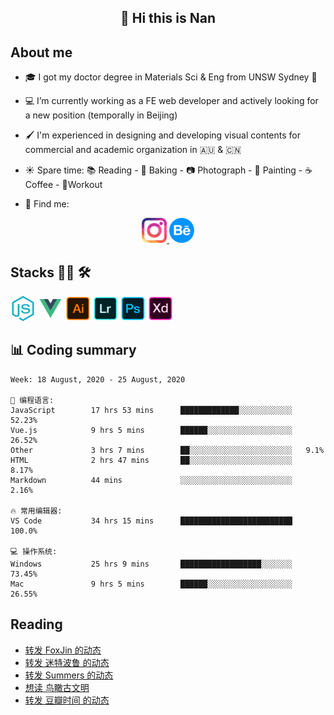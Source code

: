 <h2 align="center">👋 Hi this is Nan</h2>

## About me

- 🎓 I got my doctor degree in Materials Sci & Eng from UNSW Sydney :koala:

- :computer: I’m currently working as a FE web developer and actively looking for a new position (temporally in Beijing)

- :paintbrush: I'm experienced in designing and developing visual contents for commercial and academic organization in :australia: & :cn:

- :sunny: Spare time: :books: Reading - :bread: Baking - :camera: Photograph - :art: Painting - :coffee: Coffee - 💪Workout

- 💬 Find me:
<div align="center">
<a href="https://www.instagram.com/divetothesea/">

<img src="https://raw.githubusercontent.com/southchen/southchen/master/assets/instagram.svg" height="40em"  alt="divetothesea instagram"/>
</a>
<a href="https://www.behance.net/southchen">
<img src="https://raw.githubusercontent.com/southchen/southchen/master/assets/Behance.svg" height="40em"  alt="behance"/>
</a>
</div>

## Stacks 👨‍💻 🛠

<p align='left'>
<div style="display:inline-block">
<img src="https://raw.githubusercontent.com/southchen/southchen/master/assets/JavaScript.svg" height="40em"  alt="javascript"/>
<img src="https://raw.githubusercontent.com/southchen/southchen/master/assets/Vue.svg" height="40em"  alt="vue"/>
<img src="https://raw.githubusercontent.com/southchen/southchen/master/assets/Adobe Ai.svg" height="40em"  alt="adobe ai"/>
<img src="https://raw.githubusercontent.com/southchen/southchen/master/assets/Adobe Lr.svg" height="40em"  alt="adobe lr"/>
<img src="https://raw.githubusercontent.com/southchen/southchen/master/assets/Adobe Ps.svg" height="40em"  alt="adobe Ps"/>
<img src="https://raw.githubusercontent.com/southchen/southchen/master/assets/Adobe Xd.svg" height="40em"  alt="adobe Xd"/>
</div>
</p>

## 📊 Coding summary

<!--START_SECTION:waka-->
```text
Week: 18 August, 2020 - 25 August, 2020

💬 编程语言:
JavaScript        17 hrs 53 mins      █████████████░░░░░░░░░░░░   52.23%
Vue.js            9 hrs 5 mins        ██████░░░░░░░░░░░░░░░░░░░   26.52%
Other             3 hrs 7 mins        ██░░░░░░░░░░░░░░░░░░░░░░░   9.1%
HTML              2 hrs 47 mins       ██░░░░░░░░░░░░░░░░░░░░░░░   8.17%
Markdown          44 mins             ░░░░░░░░░░░░░░░░░░░░░░░░░   2.16%

🔥 常用编辑器:
VS Code           34 hrs 15 mins      █████████████████████████   100.0%

💻 操作系统:
Windows           25 hrs 9 mins       ██████████████████░░░░░░░   73.45%
Mac               9 hrs 5 mins        ██████░░░░░░░░░░░░░░░░░░░   26.55%

```


<!--END_SECTION:waka-->

## Reading

<!-- DOUBAN-ACTIVITIES:START -->
- [转发 FoxJin 的动态](https://www.douban.com/doubanapp/dispatch?uri=/status/3082287117/)
- [转发 迷特波鲁 的动态](https://www.douban.com/doubanapp/dispatch?uri=/status/3081001491/)
- [转发 Summers 的动态](https://www.douban.com/doubanapp/dispatch?uri=/status/3079637476/)
- [想读 鸟瞰古文明](https://www.douban.com/doubanapp/dispatch?uri=/status/3076344281/)
- [转发 豆瓣时间 的动态](https://www.douban.com/doubanapp/dispatch?uri=/status/3075462821/)
<!-- DOUBAN-ACTIVITIES:END -->
